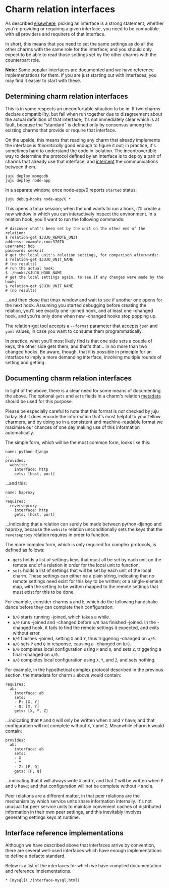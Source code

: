 # Charm relation interfaces

As described [elsewhere](./authors-charm-metadata.html), picking an interface is
a strong statement; whether you're providing or requiring a given interface, you
need to be compatible with all providers and requirers of that interface.

In short, this means that you need to set the same settings as do all the other
charms with the same role for the interface; and you should only expect to be
able to read those settings set by the other charms with the counterpart role.

**Note:** Some popular interfaces are documented and we have reference
implementations for them. If you are just starting out with interfaces, you
may find it easier to start with these.

## Determining charm relation interfaces

This is in some respects an uncomfortable situation to be in. If two charms
declare compatibility, but fail when run together due to disagreement about the
actual definition of that interface; it's not immediately clear which is at
fault, because the "standard" is defined only by consensus among the existing
charms that provide or require that interface.

On the upside, this means that reading any charm that already implements the
interface is _theoretically_ good enough to figure it out; in practice, it's
sometimes hard to understand the code in isolation. The incontrovertible way to
determine the protocol defined by an interface is to deploy a pair of charms
that already use that interface, and [intercept](./authors-hook-debug.html) the
communications between them.

    juju deploy mongodb
    juju deploy node-app

In a separate window, once node-app/0 reports `started` status:

    juju debug-hooks node-app/0 *

This opens a tmux session; when the unit wants to run a hook, it'll create a new
window in which you can interactively inspect the environment. In a relation
hook, you'll want to run the following commands:

    # discover what's been set by the unit on the other end of the relation:
    $ relation-get $JUJU_REMOTE_UNIT
    address: example.com:37070
    username: bob
    password: seekrit
    # get the local unit's relation settings, for comparison afterwards:
    $ relation-get $JUJU_UNIT_NAME
    # (no results)
    # run the actual hook:
    $ ./hooks/$JUJU_HOOK_NAME
    # get the local settings again, to see if any changes were made by the hook:
    $ relation-get $JUJU_UNIT_NAME
    # (no results)

...and then close that tmux window and wait to see if another one opens for the
next hook. Assuming you started debugging before creating the relation, you'll
see exactly one -joined hook, and at least one -changed hook, and you're only
done when new -changed hooks stop popping up.

The relation-get [tool](./authors-hook-environment.html) accepts a `--format`
parameter that accepts `json` and `yaml` values, in case you want to consume
them programmatically.

In practice, what you'll most likely find is that one side sets a couple of
keys, the other side gets them, and that's that... in no more than two changed
hooks. Be aware, though, that it is possible in principle for an interface to
imply a more demanding interface, involving multiple rounds of setting and
getting.

## Documenting charm relation interfaces

In light of the above, there is a clear need for some means of documenting the
above. The optional `gets` and `sets` fields in a charm's relation [metadata
](./authors-charm-metadata.html) should be used for this purpose.

Please be especially careful to note that this format is _not_ checked by juju
today. But it does encode the information that's most helpful to your fellow
charmers, and by doing so in a consistent and machine-readable format we
maximise our chances of one day making use of this information automatically.

The simple form, which will be the most common form, looks like this:

    name: python-django
    ...
    provides:
      website:
        interface: http
        sets: [host, port]

...and this:

    name: haproxy
    ...
    requires:
      reverseproxy:
        interface: http
        gets: [host, port]

...indicating that a relation can surely be made between python-django and
haproxy, because the `website` relation unconditionally sets the keys that the
`reverseproxy` relation requires in order to function.

The more complex form, which is only required for complex protocols, is defined
as follows:

  - `gets` holds a list of settings keys that must all be set by each unit on the remote end of a relation in order for the local unit to function.
  - `sets` holds a list of settings that will be set by each unit of the local charm. These settings can either be a plain string, indicating that no remote settings need exist for this key to be written; or a single-element map, with the setting to be written mapped to the remote settings that must exist for this to be done.

For example, consider charms `a` and `b`, which do the following handshake dance
before they can complete their configuration:

  - `b/0` starts running -joined, which takes a while.
  - `a/0` runs -joined and -changed before `b/0` has finished -joined. In the -changed hook, it fails to find the remote settings it expected, and exits without error.
  - `b/0` finishes -joined, setting `X` and `Y`, thus triggering -changed on `a/0`.
  - `a/0` sets `P` and `Q` in response, causing a -changed on `b/0`.
  - `b/0` completes local configuration using `P` and `Q`, and sets `Z`, triggering a final -changed on `a/0`.
  - `a/0` completes local configuration using `X`, `Y`, and `Z`, and sets nothing.

For example, in the hypothetical complex protocol described in the previous
section, the metadata for charm `a` above would contain:

    requires:
      ab:
        interface: ab
        sets:
        - P: [X, Y]
        - Q: [X, Y]
        gets: [X, Y, Z]

...indicating that `P` and `Q` will only be written when `X` and `Y` have; and
that configuration will not complete without `X`, `Y` and `Z`. Meanwhile charm
`b` would contain:

    provides:
      ab:
        interface: ab
        sets:
        - X
        - Y
        - Z: [P, Q]
        gets: [P, Q]

...indicating that it will always write `X` and `Y`, and that `Z` will be
written when `P` and `Q` have; and that configuration will not be complete
without `P` and `Q`.

Peer relations are a different matter, in that peer relations are the mechanism
by which service units share information internally. It's not unusual for peer
service units to maintain convenient caches of distributed information in their
own peer settings, and this inevitably involves generating settings keys at
runtime.

## Interface reference implementations

Although we have described above that interfaces arrive by convention, there are
several well-used interfaces which have enough implementations to define a
defacto standard.

Below is a list of the interfaces for which we have compiled documentation and
reference implementations.

    * [mysql](./interface-mysql.html)
